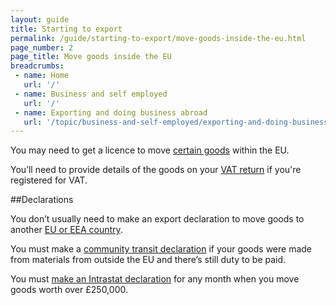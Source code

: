 ```yaml
---
layout: guide
title: Starting to export
permalink: /guide/starting-to-export/move-goods-inside-the-eu.html
page_number: 2
page_title: Move goods inside the EU
breadcrumbs:
 - name: Home
   url: '/'
 - name: Business and self employed
   url: '/'
 - name: Exporting and doing business abroad
   url: '/topic/business-and-self-employed/exporting-and-doing-business-abroad.html'   
---
```


You may need to get a licence to move [certain goods](/guide/starting-to-export/export-licences.html) within the EU.

You’ll need to provide details of the goods on your [VAT return](/vat-returns) if you're registered for VAT.

##Declarations

You don’t usually need to make an export declaration to move goods to another [EU or EEA country](/eu-eea). 

You must make a [community transit declaration](/guide/move-goods-eu/when-to-make-declaration.html) if your goods were made from materials from outside the EU and there’s still duty to be paid.

You must [make an Intrastat declaration](/guide/report-moved-goods-intrastat/when-you-must-register.html) for any month when you move goods worth over £250,000.

